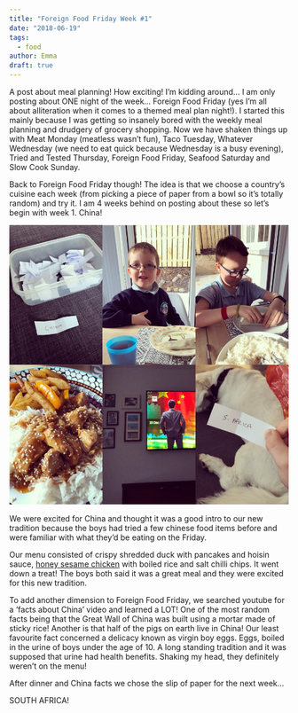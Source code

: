 ```yaml
---
title: "Foreign Food Friday Week #1"
date: "2018-06-19"
tags:
  - food
author: Emma
draft: true
---
```


A post about meal planning!  How exciting!  I’m kidding around… I am only posting about ONE night of the week… Foreign Food Friday (yes I’m all about alliteration when it comes to a themed meal plan night!).  I started this mainly because I was getting so insanely bored with the weekly meal planning and drudgery of grocery shopping.  Now we have shaken things up with Meat Monday (meatless wasn’t fun), Taco Tuesday, Whatever Wednesday (we need to eat quick because Wednesday is a busy evening), Tried and Tested Thursday, Foreign Food Friday, Seafood Saturday and Slow Cook Sunday.

Back to Foreign Food Friday though!  The idea is that we choose a country’s cuisine each week (from picking a piece of paper from a bowl so it’s totally random) and try it.  I am 4 weeks behind on posting about these so let’s begin with week 1.  China!

![Foreign Food Friday](fff.jpeg)

We were excited for China and thought it was a good intro to our new tradition because the boys had tried a few chinese food items before and were familiar with what they’d be eating on the Friday.

Our menu consisted of crispy shredded duck with pancakes and hoisin sauce, [honey sesame chicken](https://www.pressurecookingtoday.com/pressure-cooker-honey-sesame-chicken/) with boiled rice and salt chilli chips.  It went down a treat!  The boys both said it was a great meal and they were excited for this new tradition.

To add another dimension to Foreign Food Friday, we searched youtube for a ‘facts about China’ video and learned a LOT!  One of the most random facts being that the Great Wall of China was built using a mortar made of sticky rice!  Another is that half of the pigs on earth live in China!  Our least favourite fact concerned a delicacy known as virgin boy eggs.  Eggs, boiled in the urine of boys under the age of 10. A long standing tradition and it was supposed that urine had health benefits.  Shaking my head, they definitely weren’t on the menu!

After dinner and China facts we chose the slip of paper for the next week…

SOUTH AFRICA!
